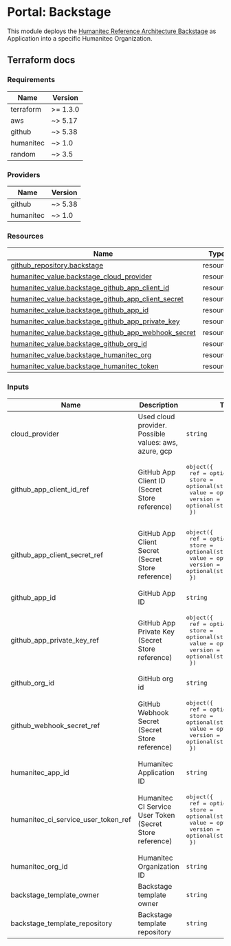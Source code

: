 # Portal: Backstage

This module deploys the [Humanitec Reference Architecture Backstage](https://github.com/humanitec-architecture/backstage) as Application into a specific Humanitec Organization.

## Terraform docs

<!-- BEGIN_TF_DOCS -->
### Requirements

| Name | Version |
|------|---------|
| terraform | >= 1.3.0 |
| aws | ~> 5.17 |
| github | ~> 5.38 |
| humanitec | ~> 1.0 |
| random | ~> 3.5 |

### Providers

| Name | Version |
|------|---------|
| github | ~> 5.38 |
| humanitec | ~> 1.0 |

### Resources

| Name | Type |
|------|------|
| [github_repository.backstage](https://registry.terraform.io/providers/integrations/github/latest/docs/resources/repository) | resource |
| [humanitec_value.backstage_cloud_provider](https://registry.terraform.io/providers/humanitec/humanitec/latest/docs/resources/value) | resource |
| [humanitec_value.backstage_github_app_client_id](https://registry.terraform.io/providers/humanitec/humanitec/latest/docs/resources/value) | resource |
| [humanitec_value.backstage_github_app_client_secret](https://registry.terraform.io/providers/humanitec/humanitec/latest/docs/resources/value) | resource |
| [humanitec_value.backstage_github_app_id](https://registry.terraform.io/providers/humanitec/humanitec/latest/docs/resources/value) | resource |
| [humanitec_value.backstage_github_app_private_key](https://registry.terraform.io/providers/humanitec/humanitec/latest/docs/resources/value) | resource |
| [humanitec_value.backstage_github_app_webhook_secret](https://registry.terraform.io/providers/humanitec/humanitec/latest/docs/resources/value) | resource |
| [humanitec_value.backstage_github_org_id](https://registry.terraform.io/providers/humanitec/humanitec/latest/docs/resources/value) | resource |
| [humanitec_value.backstage_humanitec_org](https://registry.terraform.io/providers/humanitec/humanitec/latest/docs/resources/value) | resource |
| [humanitec_value.backstage_humanitec_token](https://registry.terraform.io/providers/humanitec/humanitec/latest/docs/resources/value) | resource |

### Inputs

| Name | Description | Type | Default | Required |
|------|-------------|------|---------|:--------:|
| cloud\_provider | Used cloud provider. Possible values: aws, azure, gcp | `string` | n/a | yes |
| github\_app\_client\_id\_ref | GitHub App Client ID (Secret Store reference) | <pre>object({<br>    ref     = optional(string)<br>    store   = optional(string)<br>    value   = optional(string)<br>    version = optional(string)<br>  })</pre> | n/a | yes |
| github\_app\_client\_secret\_ref | GitHub App Client Secret (Secret Store reference) | <pre>object({<br>    ref     = optional(string)<br>    store   = optional(string)<br>    value   = optional(string)<br>    version = optional(string)<br>  })</pre> | n/a | yes |
| github\_app\_id | GitHub App ID | `string` | n/a | yes |
| github\_app\_private\_key\_ref | GitHub App Private Key (Secret Store reference) | <pre>object({<br>    ref     = optional(string)<br>    store   = optional(string)<br>    value   = optional(string)<br>    version = optional(string)<br>  })</pre> | n/a | yes |
| github\_org\_id | GitHub org id | `string` | n/a | yes |
| github\_webhook\_secret\_ref | GitHub Webhook Secret (Secret Store reference) | <pre>object({<br>    ref     = optional(string)<br>    store   = optional(string)<br>    value   = optional(string)<br>    version = optional(string)<br>  })</pre> | n/a | yes |
| humanitec\_app\_id | Humanitec Application ID | `string` | n/a | yes |
| humanitec\_ci\_service\_user\_token\_ref | Humanitec CI Service User Token (Secret Store reference) | <pre>object({<br>    ref     = optional(string)<br>    store   = optional(string)<br>    value   = optional(string)<br>    version = optional(string)<br>  })</pre> | n/a | yes |
| humanitec\_org\_id | Humanitec Organization ID | `string` | n/a | yes |
| backstage\_template\_owner | Backstage template owner | `string` | `"humanitec-architecture"` | no |
| backstage\_template\_repository | Backstage template repository | `string` | `"backstage"` | no |
<!-- END_TF_DOCS -->
